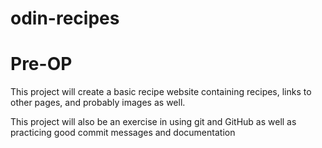 # odin-recipes
# Pre-OP
This project will create a basic recipe website containing recipes, links to other pages, and probably images as well.

This project will also be an exercise in using git and GitHub as well as practicing good commit messages and documentation